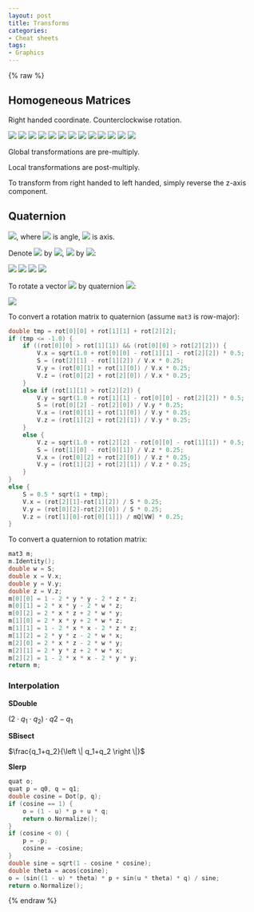 ```yaml
---
layout: post
title: Transforms
categories:
- Cheat sheets
tags:
- Graphics
---
```


{% raw %}

## Homogeneous Matrices

Right handed coordinate. Counterclockwise rotation.

<img src="http://latex.codecogs.com/svg.latex?S = \begin{pmatrix} S & 0 & 0 & 0 \\ 0 & S & 0 & 0 \\ 0 & 0 & S & 1\end{pmatrix}">

<img src="http://latex.codecogs.com/svg.latex?T = \left ( \begin{array}{c|c} I & \vec{d} \\ \hline  0 & 1 \end{array} \right )">

<img src="http://latex.codecogs.com/svg.latex?R_x = \begin{pmatrix} 1 & 0 & 0 \\ 0 & \cos{\theta_x} & -\sin{\theta_x} \\ 0 & \sin{\theta_x} & \cos{\theta_x} \end{pmatrix} ">

<img src="http://latex.codecogs.com/svg.latex?R_y = \begin{pmatrix} \cos{\theta_y} & 0 & \sin{\theta_y} \\ 0 & 1 & 0 \\-\sin{\theta_y} & 0 & \cos{\theta_y} \end{pmatrix} ">

<img src="http://latex.codecogs.com/svg.latex?R_z = \begin{pmatrix} \cos{\theta_z} & -\sin{\theta_z} & 0 \\ \sin{\theta_z} & \cos{\theta_z} & 0 \\ 0 & 0 & 1 \end{pmatrix} ">

<img src="http://latex.codecogs.com/svg.latex?R_{yzx} = \begin{pmatrix} c_y c_z & s_y s_x - c_y c_x s_z & c_x s_y + c_y s_z s_x \\  s_z & c_z c_x & - c_z s_x \\ - c_z s_y & c_y s_x + c_x s_y s_z & c_y c_x - s_y s_z s_x \end{pmatrix}">

<img src="http://latex.codecogs.com/svg.latex?R_{xzy} = \begin{pmatrix} c_z c_y & - s_z & c_z s_y \\ s_x s_y + c_x c_y s_z & c_x c_z & c_x s_z s_y - c_y s_x \\ c_y s_x s_z - c_x s_y & c_z s_x & c_x c_y + s_x s_z s_y \end{pmatrix}">

<img src="http://latex.codecogs.com/svg.latex?R_{zyx} = \begin{pmatrix}  c_z c_y & c_z s_y s_x - c_x s_z & s_z s_x + c_z c_x s_y \\  c_y s_z & c_z c_x + s_z s_y s_x & c_x s_z s_y - c_z s_x \\  - s_y & c_y s_x & c_y c_x  \end{pmatrix}">

<img src="http://latex.codecogs.com/svg.latex?R_{zxy} = \begin{pmatrix} c_z c_y - s_z s_x s_y & - c_x s_z & c_z s_y + c_y s_z s_x \\ c_y s_z + c_z s_x s_y & c_z c_x & s_z s_y - c_z c_y s_x \\ - c_x s_y & s_x & c_x c_y \end{pmatrix}">

<img src="http://latex.codecogs.com/svg.latex?R_{xyz} = \begin{pmatrix} c_y c_z & - c_y s_z & s_y \\ c_x s_z + c_z s_x s_y & c_x c_z - s_x s_y s_z & - c_y s_x \\ s_x s_z - c_x c_z s_y & c_z s_x + c_x s_y s_z & c_x c_y \end{pmatrix}">

<img src="http://latex.codecogs.com/svg.latex?R_{yxz} = \begin{pmatrix} c_y c_z + s_y s_x s_z & c_z s_y s_x - c_y s_z & c_x s_y \\ c_x s_z & c_x c_z & - s_x \\ c_y s_x s_z - c_z s_y & c_y c_z s_x + s_y s_z & c_y c_x \end{pmatrix}">

<img src="http://latex.codecogs.com/svg.latex?H = S \times T \times R">

<img src="http://latex.codecogs.com/svg.latex?H^{-1} = \left ( \begin{array}{c|c} \frac{1}{S} \times R^T & -R^T \times \vec{d} \\ \hline  0 & 1 \end{array} \right )">

Global transformations are pre-multiply.

Local transformations are post-multiply.

To transform from right handed to left handed, simply reverse the z-axis component.

## Quaternion

<img src="http://latex.codecogs.com/svg.latex?\vec{q} = \binom{\cos{\frac{\theta}{2}}}{\sin{\frac{\theta}{2}} \cdot \hat{u}}">, where <img src="http://latex.codecogs.com/svg.latex?\theta"> is angle, <img src="http://latex.codecogs.com/svg.latex?\hat{u}"> is axis.

Denote <img src="http://latex.codecogs.com/svg.latex?\cos{\frac{\theta}{2}}"> by <img src="http://latex.codecogs.com/svg.latex?S">, <img src="http://latex.codecogs.com/svg.latex?\sin{\frac{\theta}{2}}\cdot \hat{u}"> by <img src="http://latex.codecogs.com/svg.latex?\vec{V}">:

<img src="http://latex.codecogs.com/svg.latex?\vec{q}_1 + \vec{q}_2 = \binom{S_1 + S_2}{\vec{V}_1 + \vec{V}_2}">

<img src="http://latex.codecogs.com/svg.latex?\vec{q}_1 \times \vec{q}_2 = \binom{S_1 S_2 - \vec{V}_1 \vec{V}_2}{S_1\vec{V}_2+S_2\vec{V}_1+\vec{V}_1\times\vec{V}_2}">

<img src="http://latex.codecogs.com/svg.latex?\left\| \vec{q} \right\| = \sqrt{S^2 + \left\| \vec{V} \right\| ^2}">

<img src="http://latex.codecogs.com/svg.latex?\vec{q}^{-1} = \frac{1}{\left\| \vec{q} \right\|^2} \binom{S}{-\vec{V}}">

To rotate a vector <img src="http://latex.codecogs.com/svg.latex?\vec{p}"> by quaternion <img src="http://latex.codecogs.com/svg.latex?\vec{q}">: 

<img src="http://latex.codecogs.com/svg.latex?\vec{q} \cdot \binom{0}{\vec{p}} \cdot \vec{q}^{-1}">

To convert a rotation matrix to quaternion (assume `mat3` is row-major):

```cpp
double tmp = rot[0][0] + rot[1][1] + rot[2][2];
if (tmp <= -1.0) {
    if ((rot[0][0] > rot[1][1]) && (rot[0][0] > rot[2][2])) {
        V.x = sqrt(1.0 + rot[0][0] - rot[1][1] - rot[2][2]) * 0.5;
        S = (rot[2][1] - rot[1][2]) / V.x * 0.25;
        V.y = (rot[0][1] + rot[1][0]) / V.x * 0.25;
        V.z = (rot[0][2] + rot[2][0]) / V.x * 0.25;
    }
    else if (rot[1][1] > rot[2][2]) {
        V.y = sqrt(1.0 + rot[1][1] - rot[0][0] - rot[2][2]) * 0.5;
        S = (rot[0][2] - rot[2][0]) / V.y * 0.25;
        V.x = (rot[0][1] + rot[1][0]) / V.y * 0.25;
        V.z = (rot[1][2] + rot[2][1]) / V.y * 0.25;
    }
    else {
        V.z = sqrt(1.0 + rot[2][2] - rot[0][0] - rot[1][1]) * 0.5;
        S = (rot[1][0] - rot[0][1]) / V.z * 0.25;
        V.x = (rot[0][2] + rot[2][0]) / V.z * 0.25;
        V.y = (rot[1][2] + rot[2][1]) / V.z * 0.25;
    }
}
else {
    S = 0.5 * sqrt(1 + tmp);
    V.x = (rot[2][1]-rot[1][2]) / S * 0.25;
    V.y = (rot[0][2]-rot[2][0]) / S * 0.25;
    V.z = (rot[1][0]-rot[0][1]]) / mQ[VW] * 0.25;
}
```

To convert a quaternion to rotation matrix:

```cpp
mat3 m;
m.Identity();
double w = S;
double x = V.x;
double y = V.y;
double z = V.z;
m[0][0] = 1 - 2 * y * y - 2 * z * z;
m[0][1] = 2 * x * y - 2 * w * z;
m[0][2] = 2 * x * z + 2 * w * y;
m[1][0] = 2 * x * y + 2 * w * z;
m[1][1] = 1 - 2 * x * x - 2 * z * z;
m[1][2] = 2 * y * z - 2 * w * x;
m[2][0] = 2 * x * z - 2 * w * y;
m[2][1] = 2 * y * z + 2 * w * x;
m[2][2] = 1 - 2 * x * x - 2 * y * y;
return m;
```

### Interpolation

**SDouble**

$(2\cdot q_1 \cdot q_2)\cdot q2 - q_1$

**SBisect**

$\frac{q_1+q_2}{\left \| q_1+q_2 \right \|}$

**Slerp**

```cpp
quat o;
quat p = q0, q = q1;
double cosine = Dot(p, q);
if (cosine == 1) {
    o = (1 - u) * p + u * q;
    return o.Normalize();
}
if (cosine < 0) {
    p = -p;
    cosine = -cosine;
}
double sine = sqrt(1 - cosine * cosine);
double theta = acos(cosine);
o = (sin((1 - u) * theta) * p + sin(u * theta) * q) / sine;
return o.Normalize();
```

{% endraw %}
